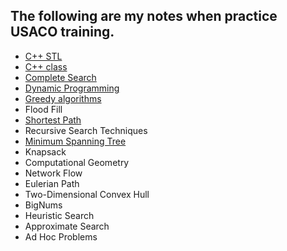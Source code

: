 ## The following are my notes when practice USACO training.

* [C++ STL](https://github.com/cj9208/USACO/blob/master/C%2B%2B%20STL.md)
* [C++ class](https://github.com/cj9208/USACO/blob/master/C++%20class.md)
* [Complete Search](https://github.com/cj9208/USACO/blob/master/Complete%20Search.md)
* [Dynamic Programming](https://github.com/cj9208/USACO/blob/master/Dynamic%20Progrmming.md)
* [Greedy algorithms](https://github.com/cj9208/USACO/blob/master/Greedy%20Algorithm.md)
* Flood Fill
* [Shortest Path](https://github.com/cj9208/USACO/blob/master/Shortest%20Path.md)
* Recursive Search Techniques
* [Minimum Spanning Tree](https://github.com/cj9208/USACO/blob/master/Minimum%20Spanning%20Trees.md)
* Knapsack
* Computational Geometry
* Network Flow
* Eulerian Path
* Two-Dimensional Convex Hull
* BigNums
* Heuristic Search
* Approximate Search
* Ad Hoc Problems
